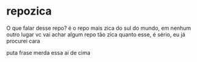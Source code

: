 # repozica

O que falar desse repo? é o repo mais zica do sul do mundo, em nenhum outro lugar vc vai achar algum repo tão zica quanto esse, é sério, eu já procurei cara

puta frase merda essa ai de cima
